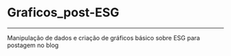 # Graficos_post-ESG
---
 Manipulação de dados e criação de gráficos básico sobre ESG para postagem no blog
 
